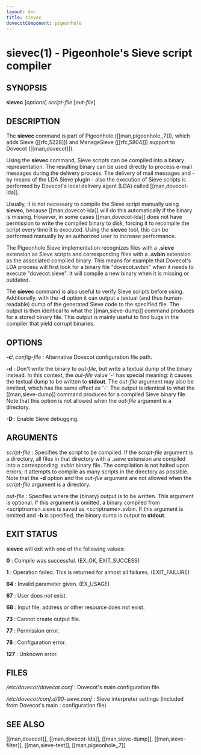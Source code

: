 ```yaml
---
layout: doc
title: sievec
dovecotComponent: pigeonhole
---
```


# sievec(1) - Pigeonhole's Sieve script compiler

## SYNOPSIS

**sievec** [*options*] *script-file* [*out-file*]

## DESCRIPTION

The **sievec** command is part of Pigeonhole ([[man,pigeonhole,,7]]),
which adds Sieve ([[rfc,5228]]) and ManageSieve ([[rfc,5804]]) support to
Dovecot ([[man,dovecot]]).

Using the **sievec** command, Sieve scripts can be compiled into a
binary representation. The resulting binary can be used directly to
process e-mail messages during the delivery process. The delivery of
mail messages and - by means of the LDA Sieve plugin - also the
execution of Sieve scripts is performed by Dovecot's local delivery
agent (LDA) called [[man,dovecot-lda]].

Usually, it is not necessary to
compile the Sieve script manually using **sievec**, because
[[man,dovecot-lda]] will do this automatically if the binary is missing.
However, in some cases [[man,dovecot-lda]] does not have permission to write
the compiled binary to disk, forcing it to recompile the script every
time it is executed. Using the **sievec** tool, this can be performed
manually by an authorized user to increase performance.

The Pigeonhole Sieve implementation recognizes files with a **.sieve**
extension as Sieve scripts and corresponding files with a **.svbin**
extension as the associated compiled binary. This means for example that
Dovecot's LDA process will first look for a binary file "dovecot.svbin"
when it needs to execute "dovecot.sieve". It will compile a new binary
when it is missing or outdated.

The **sievec** command is also useful to verify Sieve scripts before
using. Additionally, with the **-d** option it can output a textual (and
thus human-readable) dump of the generated Sieve code to the specified
file. The output is then identical to what the [[man,sieve-dump]]
command produces for a stored binary file. This output is mainly useful
to find bugs in the compiler that yield corrupt binaries.

## OPTIONS

**-c**\ *config-file*
:   Alternative Dovecot configuration file path.

**-d**
:   Don't write the binary to *out-file*, but write a textual dump of the
    binary instead. In this context, the *out-file* value '-' has special
    meaning: it causes the textual dump to be written to **stdout**.
    The *out-file* argument may also be omitted, which has the same
    effect as '-'. The output is identical to what the
    [[man,sieve-dump]] command produces for a compiled Sieve binary
    file. Note that this option is not allowed when the *out-file*
    argument is a directory.

**-D**
:   Enable Sieve debugging.

<!-- @include: include/option-o.inc -->

<!-- @include: include/option-u-user.inc -->

<!-- @include: include/option-x.inc -->

## ARGUMENTS

*script-file*
:   Specifies the script to be compiled. If the *script-file* argument is
    a directory, all files in that directory with a *.sieve* extension
    are compiled into a corresponding *.svbin* binary file. The
    compilation is not halted upon errors; it attempts to compile as many
    scripts in the directory as possible. Note that the **-d** option and
    the *out-file* argument are not allowed when the *script-file*
    argument is a directory.

*out-file*
:   Specifies where the (binary) output is to be written. This argument
    is optional. If this argument is omitted, a binary compiled from
    \<scriptname\>.sieve is saved as \<scriptname\>.svbin. If this argument
    is omitted and **-b** is specified, the binary dump is output to
    **stdout**.

## EXIT STATUS

**sievec** will exit with one of the following values:

**0**
:   Compile was successful. (EX_OK, EXIT_SUCCESS)

**1**
:   Operation failed. This is returned for almost all failures. (EXIT_FAILURE)

**64**
:   Invalid parameter given. (EX_USAGE)

**67**
:   User does not exist.

**68**
:   Input file, address or other resource does not exist.

**73**
:   Cannot create output file.

**77**
:   Permission error.

**78**
:   Configuration error.

**127**
:   Unknown error.


## FILES

*/etc/dovecot/dovecot.conf*
:   Dovecot's main configuration file.

*/etc/dovecot/conf.d/90-sieve.conf*
:   Sieve interpreter settings (included from Dovecot's main
:   configuration file)

<!-- @include: include/reporting-bugs.inc -->

## SEE ALSO

[[man,dovecot]], [[man,dovecot-lda]], [[man,sieve-dump]],
[[man,sieve-filter]], [[man,sieve-test]], [[man,pigeonhole,,7]]

